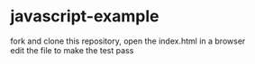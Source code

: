 # javascript-example

fork and clone this repository, open the index.html in a browser  
edit the file to make the test pass
